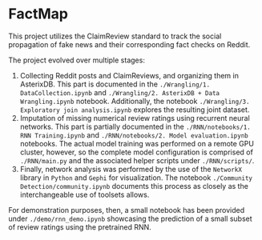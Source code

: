 # FactMap

This project utilizes the ClaimReview standard to track the social propagation of fake news and their corresponding fact checks on Reddit.

The project evolved over multiple stages:

1. Collecting Reddit posts and ClaimReviews, and organizing them in AsterixDB. This part is documented in the `./Wrangling/1. DataCollection.ipynb` and `./Wrangling/2. AsterixDB + Data Wrangling.ipynb` notebook. Additionally, the notebook `./Wrangling/3. Exploratory join analysis.ipynb` explores the resulting joint dataset.
2. Imputation of missing numerical review ratings using recurrent neural networks. This part is partially documented in the `./RNN/notebooks/1. RNN Training.ipynb`  and `./RNN/notebooks/2. Model evaluation.ipynb` notebooks. The actual model training was performed on a remote GPU cluster, however, so the complete model configuration is comprised of `./RNN/main.py` and the associated helper scripts under `./RNN/scripts/`.
3. Finally, network analysis was performed by the use of the  `NetworkX` library in `Python` and `Gephi` for visualization. The notebook `./Community Detection/community.ipynb` documents this process as closely as the interchangeable use of toolsets allows.

For demonstration purposes, then, a small notebook has been provided under `./demo/rnn_demo.ipynb` showcasing the prediction of a small subset of review ratings using the pretrained RNN.

